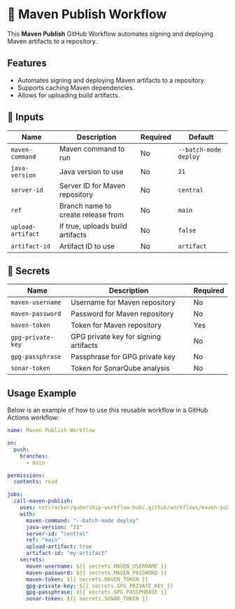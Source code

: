 # 🚀 Maven Publish Workflow

This **Maven Publish** GitHub Workflow automates signing and deploying Maven artifacts to a repository.

## Features

- Automates signing and deploying Maven artifacts to a repository.
- Supports caching Maven dependencies.
- Allows for uploading build artifacts.

## 📌 Inputs

| Name              | Description                        | Required | Default               |
| ----------------- | ---------------------------------- | -------- | --------------------- |
| `maven-command`   | Maven command to run               | No       | `--batch-mode deploy` |
| `java-version`    | Java version to use                | No       | `21`                  |
| `server-id`       | Server ID for Maven repository     | No       | `central`             |
| `ref`             | Branch name to create release from | No       | `main`                |
| `upload-artifact` | If true, uploads build artifacts   | No       | `false`               |
| `artifact-id`     | Artifact ID to use                 | No       | `artifact`            |

## 📌 Secrets

| Name              | Description                           | Required |
| ----------------- | ------------------------------------- | -------- |
| `maven-username`  | Username for Maven repository         | No       |
| `maven-password`  | Password for Maven repository         | No       |
| `maven-token`     | Token for Maven repository            | Yes      |
| `gpg-private-key` | GPG private key for signing artifacts | No       |
| `gpg-passphrase`  | Passphrase for GPG private key        | No       |
| `sonar-token`     | Token for SonarQube analysis          | No       |

## Usage Example

Below is an example of how to use this reusable workflow in a GitHub Actions workflow:

```yaml
name: Maven Publish Workflow

on:
  push:
    branches:
      - main

permissions:
  contents: read

jobs:
  call-maven-publish:
    uses: netcracker/qubership-workflow-hub/.github/workflows/maven-publish.yml@main
    with:
      maven-command: "--batch-mode deploy"
      java-version: "21"
      server-id: "central"
      ref: "main"
      upload-artifact: true
      artifact-id: "my-artifact"
    secrets:
      maven-username: ${{ secrets.MAVEN_USERNAME }}
      maven-password: ${{ secrets.MAVEN_PASSWORD }}
      maven-token: ${{ secrets.MAVEN_TOKEN }}
      gpg-private-key: ${{ secrets.GPG_PRIVATE_KEY }}
      gpg-passphrase: ${{ secrets.GPG_PASSPHRASE }}
      sonar-token: ${{ secrets.SONAR_TOKEN }}
```
